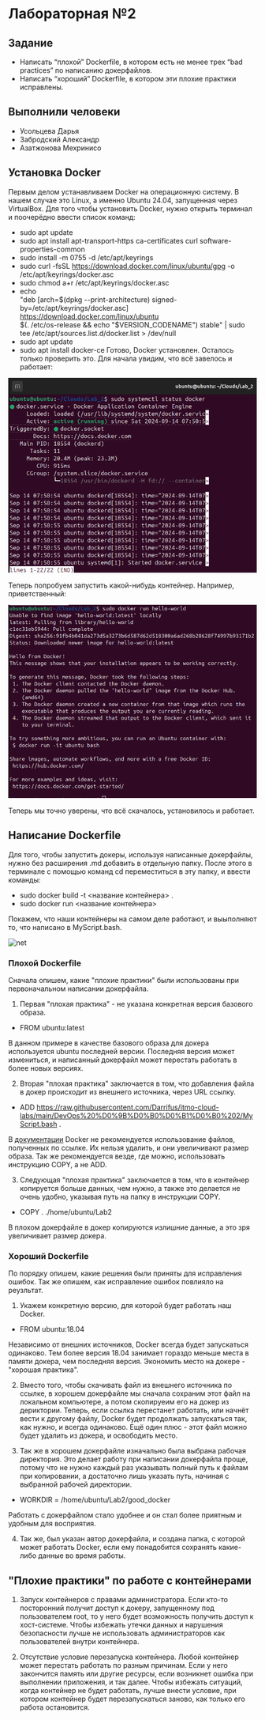 # Лабораторная №2

## Задание
* Написать “плохой” Dockerfile, в котором есть не менее трех “bad practices” по написанию докерфайлов.
* Написать “хороший” Dockerfile, в котором эти плохие практики исправлены.

## Выполнили человеки
* Усольцева Дарья
* Забродский Александр
* Азатжонова Мехринисо

## Установка Docker
Первым делом устанавливаем Docker на операционную систему. В нашем случае это Linux, а именно Ubuntu 24.04, запущенная через VirtualBox. Для того чтобы установить Docker, нужно открыть терминал и поочерёдно ввести список команд:
* sudo apt update
* sudo apt install apt-transport-https ca-certificates curl software-properties-common
* sudo install -m 0755 -d /etc/apt/keyrings
* sudo curl -fsSL https://download.docker.com/linux/ubuntu/gpg -o /etc/apt/keyrings/docker.asc
* sudo chmod a+r /etc/apt/keyrings/docker.asc
* echo \
  "deb [arch=$(dpkg --print-architecture) signed-by=/etc/apt/keyrings/docker.asc] https://download.docker.com/linux/ubuntu \
  $(. /etc/os-release && echo "$VERSION_CODENAME") stable" | sudo tee /etc/apt/sources.list.d/docker.list > /dev/null
* sudo apt update
* sudo apt install docker-ce
Готово, Docker установлен. Осталось только проверить это. Для начала увидим, что всё завелось и работает:

![net](https://github.com/Darrifus/itmo-cloud-labs/blob/main/DevOps%20%D0%9B%D0%B0%D0%B1%D0%B0%202/img1.png)

Теперь попробуем запустить какой-нибудь контейнер. Например, приветственный:

![net](https://github.com/Darrifus/itmo-cloud-labs/blob/main/DevOps%20%D0%9B%D0%B0%D0%B1%D0%B0%202/img2.png)

Теперь мы точно уверены, что всё скачалось, установилось и работает.

## Написание Dockerfile

Для того, чтобы запустить докеры, используя написанные докерфайлы, нужно без расширения .md добавить в отдельную папку. После этого в терминале с помощью команд cd переместиться в эту папку, и ввести команды:

* sudo docker build -t <название контейнера> .
* sudo docker run <название контейнера>

Покажем, что наши контейнеры на самом деле работают, и выыполняют то, что написано в MyScript.bash.

![net]()

### Плохой Dockerfile

Сначала опишем, какие "плохие практики" были использованы при первоначальном написании докерфайла.

1. Первая "плохая практика" - не указана конкретная версия базового образа. 

* FROM ubuntu:latest

В данном примере в качестве базового образа для докера используется ubuntu последней версии. Последняя версия может измениться, и написанный докерфайл может перестать работать в более новых версиях.

2. Вторая "плохая практика" заключается в том, что добавления файла в докер происходит из внешнего источника, через URL ссылку.

* ADD https://raw.githubusercontent.com/Darrifus/itmo-cloud-labs/main/DevOps%20%D0%9B%D0%B0%D0%B1%D0%B0%202/MyScript.bash .

В [документации](https://docs.docker.com/build/building/best-practices/) Docker не рекомендуется использование файлов, полученных по ссылке. Их нельзя удалить, и они увеличивают размер образа. Так же рекомендуется везде, где можно, использовать инструкцию COPY, а не ADD.

3. Следующая "плохая практика" заключается в том, что в контейнер копируется больше данных, чем нужно, а также это делается не очень удобно, указывая путь на папку в инструкции COPY.

* COPY . ./home/ubuntu/Lab2

В плохом докерфайле в докер копируются излишние данные, а это зря увеличивает размер докера.

### Хороший Dockerfile

По порядку опишем, какие решения были приняты для исправления ошибок. Так же опишем, как исправление ошибок повлияло на реузльтат.

1. Укажем конкретную версию, для которой будет работать наш Docker.

* FROM ubuntu:18.04

Независимо от внешних источников, Docker всегда будет запускаться одинаково. Тем более версия 18.04 занимает гораздо меньше места в памяти докера, чем последняя версия. Экономить место на докере - "хорошая практика".

2. Вместо того, чтобы скачивать файл из внешнего источника по ссылке, в хорошем докерфайле мы сначала сохраним этот файл на локальном компьютере, а потом скопируеим его на докер из дериктории. Теперь, если ссылка перестанет работать, или начнёт вести к другому файлу, Docker будет продолжать запускаться так, как нужно, и всегда одинаково. Ещё один плюс - этот файл можно будет удалить из докера, и освободить место.

3. Так же в хорошем докерфайле изначально была выбрана рабочая директория. Это делает работу при написании докерфайла проще, потому что не нужно каждый раз указывать полный путь к файлам при копировании, а достаточно лишь указать путь, начиная с выбранной рабочей директории. 

* WORKDIR = /home/ubuntu/Lab2/good_docker

Работать с докерфайлом стало удобнее и он стал более приятным и удобным для восприятия.

4. Так же, был указан автор докерфайла, и создана папка, с которой может работать Docker, если ему понадобится сохранять какие-либо данные во время работы.

## "Плохие практики" по работе с контейнерами

1. Запуск контейнеров с правами администратора.
Если кто-то посторонний получит доступ к докеру, запущенному под пользователем root, то у него будет возможность получить доступ к хост-системе. Чтобы избежать утечки данных и нарушения безопасности лучше не использовать администраторов как пользователей внутри контейнера.

2. Отсутствие условие перезапуска контейнера.
Любой контейнер может перестать работать по разным причинам. Если у него закончится память или другие ресурсы, если возникнет ошибка при выполнении приложения, и так далее. Чтобы избежать ситуаций, когда контейнер не будет работать, лучше внести условие, при котором контейнер будет перезапускаться заново, как только его работа остановится.
